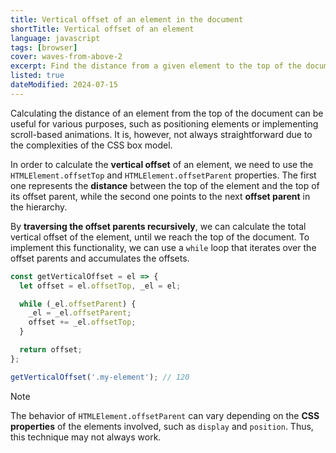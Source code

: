 ```yaml
---
title: Vertical offset of an element in the document
shortTitle: Vertical offset of an element
language: javascript
tags: [browser]
cover: waves-from-above-2
excerpt: Find the distance from a given element to the top of the document with this simple JavaScript function.
listed: true
dateModified: 2024-07-15
---
```


Calculating the distance of an element from the top of the document can be useful for various purposes, such as positioning elements or implementing scroll-based animations. It is, however, not always straightforward due to the complexities of the CSS box model.

In order to calculate the **vertical offset** of an element, we need to use the `HTMLElement.offsetTop` and `HTMLElement.offsetParent` properties. The first one represents the **distance** between the top of the element and the top of its offset parent, while the second one points to the next **offset parent** in the hierarchy.

By **traversing the offset parents recursively**, we can calculate the total vertical offset of the element, until we reach the top of the document. To implement this functionality, we can use a `while` loop that iterates over the offset parents and accumulates the offsets.

```js
const getVerticalOffset = el => {
  let offset = el.offsetTop, _el = el;

  while (_el.offsetParent) {
    _el = _el.offsetParent;
    offset += _el.offsetTop;
  }

  return offset;
};

getVerticalOffset('.my-element'); // 120
```

> [!NOTE]
>
> The behavior of `HTMLElement.offsetParent` can vary depending on the **CSS properties** of the elements involved, such as `display` and `position`. Thus, this technique may not always work.
